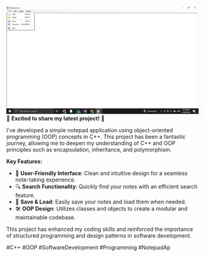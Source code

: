 
<img src="Screenshot (114).png">
🚀 <b>Excited to share my latest project!</b> 🚀

I've developed a simple notepad application using object-oriented programming (OOP) concepts in C++. This project has been a fantastic journey, allowing me to deepen my understanding of C++ and OOP principles such as encapsulation, inheritance, and polymorphism.

<b>Key Features:</b>
<ul>
  <li>📝 <b>User-Friendly Interface</b>: Clean and intuitive design for a seamless note-taking experience.</li>
  <li>🔍 <b>Search Functionality</b>: Quickly find your notes with an efficient search feature.</li>
  <li>💾 <b>Save & Load</b>: Easily save your notes and load them when needed.</li>
  <li>🛠️ <b>OOP Design</b>: Utilizes classes and objects to create a modular and maintainable codebase.</li>
</ul>

<p>This project has enhanced my coding skills and reinforced the importance of structured programming and design patterns in software development.</p>
<p>#C++ #OOP #SoftwareDevelopment #Programming #NotepadAp</p>
